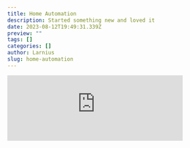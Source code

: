 ```yaml
---
title: Home Automation
description: Started something new and loved it
date: 2023-08-12T19:49:31.339Z
preview: ""
tags: []
categories: []
author: Larnius
slug: home-automation
---
```

<iframe src="https://mastodontech.de/@larnius/110459484658303129/embed" class="mastodon-embed" style="max-width: 100%; border: 0" width="400" allowfullscreen="allowfullscreen"></iframe><script src="https://mastodontech.de/embed.js" async="async"></script>




